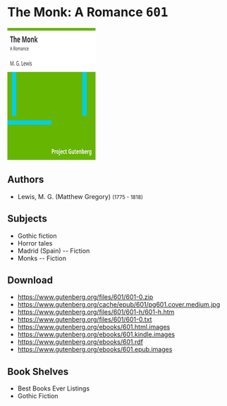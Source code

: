 # The Monk: A Romance <kbd>601</kbd>

![](./cover.medium.jpg "")

## Authors


 - Lewis, M. G. (Matthew Gregory) <small>(1775 - 1818)</small>

## Subjects


 - Gothic fiction
 - Horror tales
 - Madrid (Spain) -- Fiction
 - Monks -- Fiction

## Download


 - https://www.gutenberg.org/files/601/601-0.zip
 - https://www.gutenberg.org/cache/epub/601/pg601.cover.medium.jpg
 - https://www.gutenberg.org/files/601/601-h/601-h.htm
 - https://www.gutenberg.org/files/601/601-0.txt
 - https://www.gutenberg.org/ebooks/601.html.images
 - https://www.gutenberg.org/ebooks/601.kindle.images
 - https://www.gutenberg.org/ebooks/601.rdf
 - https://www.gutenberg.org/ebooks/601.epub.images

## Book Shelves


 - Best Books Ever Listings
 - Gothic Fiction

